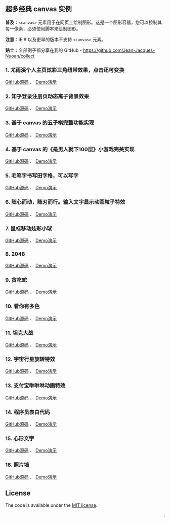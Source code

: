 
## 超多经典 canvas 实例

**普及**：`<canvas>` 元素用于在网页上绘制图形。这是一个图形容器，您可以控制其每一像素，必须使用脚本来绘制图形。

**注意**：IE 8 以及更早的版本不支持 `<canvas>` 元素。

**贴士**：全部例子都分享在我的 GitHub - <https://github.com/Jean-Jacques-Nuoan/collect>


### 1. 尤雨溪个人主页炫彩三角纽带效果，点击还可变换

[GitHub源码](https://github.com/Jean-Jacques-Nuoan/collect) 、 [Demo演示](https://jean-jacques-nuoan.github.io/collect/evan-you/index.html)

### 2. 知乎登录注册页动态离子背景效果

[GitHub源码](https://github.com/Jean-Jacques-Nuoan/collect) 、 [Demo演示](https://jean-jacques-nuoan.github.io/collect/zhihu/index.html)

### 3. 基于 canvas 的五子棋完整功能实现

[GitHub源码](https://github.com/Jean-Jacques-Nuoan/collect) 、 [Demo演示](https://jean-jacques-nuoan.github.io/collect/five-chess/index.html)


### 4. 基于 canvas 的《是男人就下100层》小游戏完美实现

[GitHub源码](https://github.com/Jean-Jacques-Nuoan/collect) 、 [Demo演示](https://jean-jacques-nuoan.github.io/collect/man-down100/index.html)


### 5. 毛笔字书写田字格，可以写字

[GitHub源码](https://github.com/Jean-Jacques-Nuoan/collect) 、 [Demo演示](https://jean-jacques-nuoan.github.io/collect/brush/index.html)


### 6. 随心而动，随刃而行。输入文字显示动画粒子特效

[GitHub源码](https://github.com/Jean-Jacques-Nuoan/collect) 、 [Demo演示](https://jean-jacques-nuoan.github.io/collect/side-text/index.html)

### 7. 鼠标移动炫彩小球

[GitHub源码](https://github.com/Jean-Jacques-Nuoan/collect) 、 [Demo演示](https://jean-jacques-nuoan.github.io/collect/globule/index.html)

### 8. 2048

[GitHub源码](https://github.com/Jean-Jacques-Nuoan/collect) 、 [Demo演示](https://jean-jacques-nuoan.github.io/collect/game2048/index.html)

### 9. 贪吃蛇

[GitHub源码](https://github.com/Jean-Jacques-Nuoan/collect) 、 [Demo演示](https://jean-jacques-nuoan.github.io/collect/snake/index.html)

### 10. 看你有多色

[GitHub源码](https://github.com/Jean-Jacques-Nuoan/collect) 、 [Demo演示](https://jean-jacques-nuoan.github.io/collect/look-def-color/index.html)

### 11. 坦克大战

[GitHub源码](https://github.com/Jean-Jacques-Nuoan/collect) 、 [Demo演示](https://jean-jacques-nuoan.github.io/collect/tank/index.html)

### 12. 宇宙行星旋转特效

[GitHub源码](https://github.com/Jean-Jacques-Nuoan/collect) 、 [Demo演示](https://jean-jacques-nuoan.github.io/collect/universe/index.html)

### 13. 支付宝咻咻咻动画特效

[GitHub源码](https://github.com/Jean-Jacques-Nuoan/collect) 、 [Demo演示](https://jean-jacques-nuoan.github.io/collect/alipay/index.html)

### 14. 程序员表白代码

[GitHub源码](https://github.com/Jean-Jacques-Nuoan/collect) 、 [Demo演示](https://jean-jacques-nuoan.github.io/collect/love-time/index.html)

### 15. 心形文字

[GitHub源码](https://github.com/Jean-Jacques-Nuoan/collect) 、 [Demo演示](https://jean-jacques-nuoan.github.io/collect/heart/index.html)

### 16. 照片墙

[GitHub源码](https://github.com/Jean-Jacques-Nuoan/collect) 、 [Demo演示](https://jean-jacques-nuoan.github.io/collect/photo-wall/index.html)


## License

The code is available under the [MIT license](https://opensource.org/licenses/MIT).

<marquee>不断更新，欢迎补充！</marquee>

